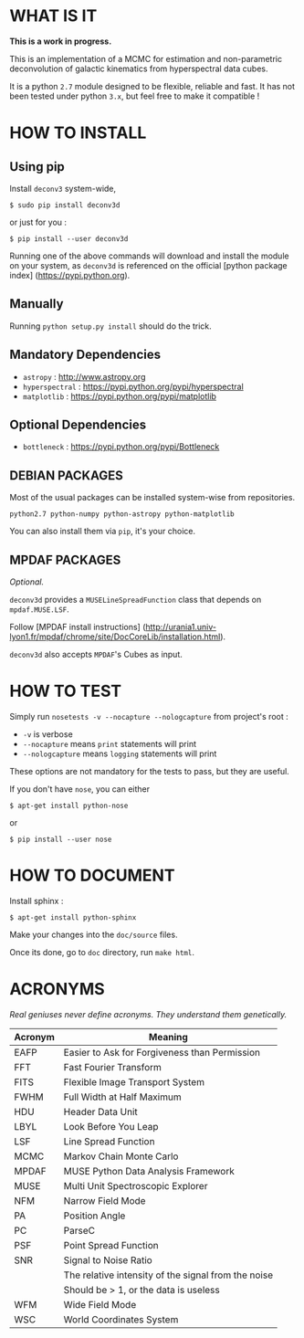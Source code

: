 
WHAT IS IT
==========

**This is a work in progress.**

This is an implementation of a MCMC for estimation and non-parametric
deconvolution of galactic kinematics from hyperspectral data cubes.

It is a python `2.7` module designed to be flexible, reliable and fast.
It has not been tested under python `3.x`, but feel free to make it compatible !


HOW TO INSTALL
==============

Using pip
---------

Install `deconv3` system-wide,

```
$ sudo pip install deconv3d
```

or just for you :

```
$ pip install --user deconv3d
```

Running one of the above commands will download and install the module on
your system, as `deconv3d` is referenced on the official [python package index]
(https://pypi.python.org).



Manually
--------

Running `python setup.py install` should do the trick.


Mandatory Dependencies
----------------------

- `astropy` : http://www.astropy.org
- `hyperspectral` : https://pypi.python.org/pypi/hyperspectral
- `matplotlib` : https://pypi.python.org/pypi/matplotlib


Optional Dependencies
---------------------

- `bottleneck` : https://pypi.python.org/pypi/Bottleneck


DEBIAN PACKAGES
---------------

Most of the usual packages can be installed system-wise from repositories.

```
python2.7 python-numpy python-astropy python-matplotlib
```

You can also install them via `pip`, it's your choice.


MPDAF PACKAGES
--------------

_Optional._

`deconv3d` provides a `MUSELineSpreadFunction` class that depends on
`mpdaf.MUSE.LSF`.

Follow [MPDAF install instructions]
(http://urania1.univ-lyon1.fr/mpdaf/chrome/site/DocCoreLib/installation.html).

`deconv3d` also accepts `MPDAF`'s Cubes as input.


HOW TO TEST
===========

Simply run `nosetests -v --nocapture --nologcapture` from project's root :

- `-v` is verbose
- `--nocapture` means `print` statements will print
- `--nologcapture` means `logging` statements will print

These options are not mandatory for the tests to pass, but they are useful.

If you don't have `nose`, you can either
```
$ apt-get install python-nose
```
or
```
$ pip install --user nose
```


HOW TO DOCUMENT
===============

Install sphinx :

```
$ apt-get install python-sphinx
```

Make your changes into the `doc/source` files.

Once its done, go to `doc` directory, run `make html`.


ACRONYMS
========

_Real geniuses never define acronyms. They understand them genetically._

 Acronym | Meaning
---------|----------------------------------------------------------------------
EAFP     | Easier to Ask for Forgiveness than Permission
FFT      | Fast Fourier Transform
FITS     | Flexible Image Transport System
FWHM     | Full Width at Half Maximum
HDU      | Header Data Unit
LBYL     | Look Before You Leap
LSF      | Line Spread Function
MCMC     | Markov Chain Monte Carlo
MPDAF    | MUSE Python Data Analysis Framework
MUSE     | Multi Unit Spectroscopic Explorer
NFM      | Narrow Field Mode
PA       | Position Angle
PC       | ParseC
PSF      | Point Spread Function
SNR      | Signal to Noise Ratio
         | The relative intensity of the signal from the noise
         | Should be > 1, or the data is useless
WFM      | Wide Field Mode
WSC      | World Coordinates System
